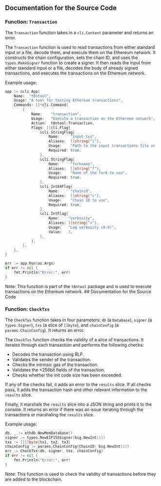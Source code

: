 ## Documentation for the Source Code

### Function: `Transaction`

The `Transaction` function takes in a `cli.Context` parameter and returns an error. 

The `Transaction` function is used to read transactions from either standard input or a file, decode them, and execute them on the Ethereum network. It constructs the chain configuration, sets the chain ID, and uses the `types.MakeSigner` function to create a signer. It then reads the input from either standard input or a file, decodes the body of already signed transactions, and executes the transactions on the Ethereum network.

Example usage:

```go
app := &cli.App{
    Name:  "t8ntool",
    Usage: "A tool for testing Ethereum transactions",
    Commands: []*cli.Command{
        {
            Name:    "transaction",
            Usage:   "Execute a transaction on the Ethereum network",
            Action:  t8ntool.Transaction,
            Flags: []cli.Flag{
                &cli.StringFlag{
                    Name:     "input-txs",
                    Aliases:  []string{"i"},
                    Usage:    "Path to the input transactions file or '-' for stdin",
                    Required: true,
                },
                &cli.StringFlag{
                    Name:     "forkname",
                    Aliases:  []string{"f"},
                    Usage:    "Name of the fork to use",
                    Required: true,
                },
                &cli.Int64Flag{
                    Name:     "chainid",
                    Aliases:  []string{"c"},
                    Usage:    "Chain ID to use",
                    Required: true,
                },
                &cli.IntFlag{
                    Name:    "verbosity",
                    Aliases: []string{"v"},
                    Usage:   "Log verbosity (0-9)",
                    Value:   3,
                },
            },
        },
    },
}

err := app.Run(os.Args)
if err != nil {
    fmt.Println("Error:", err)
}
```

Note: This function is part of the `t8ntool` package and is used to execute transactions on the Ethereum network. ## Documentation for the Source Code

### Function: `CheckTxs`

The `CheckTxs` function takes in four parameters: `db` (a `Database`), `signer` (a `types.Signer`), `txs` (a slice of `[]byte`), and `chainConfig` (a `params.ChainConfig`). It returns an error.

The `CheckTxs` function checks the validity of a slice of transactions. It iterates through each transaction and performs the following checks:

- Decodes the transaction using RLP.
- Validates the sender of the transaction.
- Checks the intrinsic gas of the transaction.
- Validates the <256bit fields of the transaction.
- Checks whether the init code size has been exceeded.

If any of the checks fail, it adds an error to the `results` slice. If all checks pass, it adds the transaction hash and other relevant information to the `results` slice.

Finally, it marshals the `results` slice into a JSON string and prints it to the console. It returns an error if there was an issue iterating through the transactions or marshaling the `results` slice.

Example usage:

```go
db, _ := ethdb.NewMemDatabase()
signer := types.NewEIP155Signer(big.NewInt(1))
txs := [][]byte{tx1, tx2, tx3}
chainConfig := params.ChainConfig{ChainID: big.NewInt(1)}
err := CheckTxs(db, signer, txs, chainConfig)
if err != nil {
    fmt.Println("Error:", err)
}
```

Note: This function is used to check the validity of transactions before they are added to the blockchain.